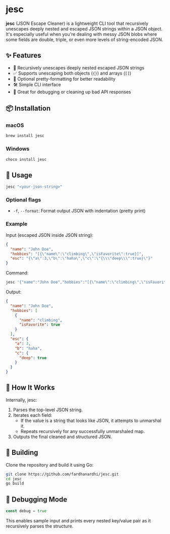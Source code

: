 # jesc

**jesc** (JSON Escape Cleaner) is a lightweight CLI tool that recursively unescapes deeply nested and escaped JSON strings within a JSON object. It's especially useful when you're dealing with messy JSON blobs where some fields are double, triple, or even more levels of string-encoded JSON.

## ✨ Features

- 🔄 Recursively unescapes deeply nested escaped JSON strings
- ✅ Supports unescaping both objects (`{}`) and arrays (`[]`)
- 🧪 Optional pretty-formatting for better readability
- 🛠️ Simple CLI interface
- 🐛 Great for debugging or cleaning up bad API responses

## 📦 Installation

### macOS

```bash
brew install jesc
```

### Windows

```bash
choco install jesc
```


## 🚀 Usage

```bash
jesc "<your-json-string>"
```

### Optional flags

- `-f`, `--format`: Format output JSON with indentation (pretty print)

### Example

Input (escaped JSON inside JSON string):

```json
{
  "name": "John Doe",
  "hobbies": "[{\"name\":\"climbing\",\"isFavorite\":true}]",
  "esc": "{\"a\":3,\"b\":\"haha\",\"c\":\"{\\\"deep\\\":true}\"}"
}
```

Command:

```bash
jesc '{"name":"John Doe","hobbies":"[{\"name\":\"climbing\",\"isFavorite\":true}]","esc":"{\"a\":3,\"b\":\"haha\",\"c\":\"{\\\"deep\\\":true}\"}"}' --format
```

Output:

```json
{
  "name": "John Doe",
  "hobbies": [
    {
      "name": "climbing",
      "isFavorite": true
    }
  ],
  "esc": {
    "a": 3,
    "b": "haha",
    "c": {
      "deep": true
    }
  }
}

```

## 🧠 How It Works

Internally, jesc:
1. Parses the top-level JSON string.
2. Iterates each field:
    - If the value is a string that looks like JSON, it attempts to unmarshal it.
    - Repeats recursively for any successfully unmarshaled map.
3. Outputs the final cleaned and structured JSON.

## 🔨 Building

Clone the repository and build it using Go:

```bash
git clone https://github.com/fardhanardhi/jesc.git
cd jesc
go build
```

## 🐞 Debugging Mode

```go
const debug = true
```

This enables sample input and prints every nested key/value pair as it recursively parses the structure.